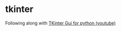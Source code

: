 # tkinter
Following along with [TKinter Gui for python (youtube)](https://www.youtube.com/playlist?list=PLCC34OHNcOtoC6GglhF3ncJ5rLwQrLGnV)
